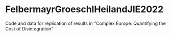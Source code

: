 # FelbermayrGroeschlHeilandJIE2022

Code and data for replication of results in "Complex Europe: Quantifying the Cost of Disintegration"
